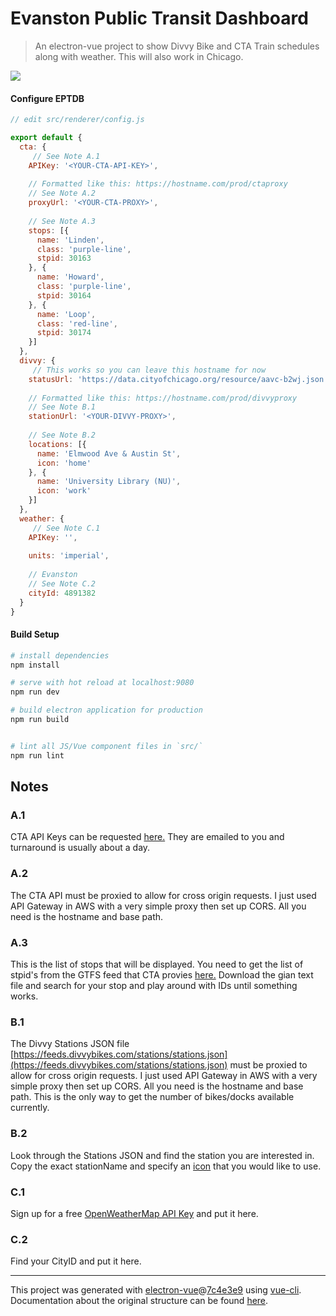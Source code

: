 # Evanston Public Transit Dashboard

> An electron-vue project to show Divvy Bike and CTA Train schedules along with weather. This will also work in Chicago.

![](https://i.imgur.com/RoQb8ZK.png)

#### Configure EPTDB

``` javascript
// edit src/renderer/config.js

export default {
  cta: {
  	 // See Note A.1
    APIKey: '<YOUR-CTA-API-KEY>',
    
    // Formatted like this: https://hostname.com/prod/ctaproxy
    // See Note A.2
    proxyUrl: '<YOUR-CTA-PROXY>',
    
    // See Note A.3
    stops: [{
      name: 'Linden',
      class: 'purple-line',
      stpid: 30163
    }, {
      name: 'Howard',
      class: 'purple-line',
      stpid: 30164
    }, {
      name: 'Loop',
      class: 'red-line',
      stpid: 30174
    }]
  },
  divvy: {
  	 // This works so you can leave this hostname for now
    statusUrl: 'https://data.cityofchicago.org/resource/aavc-b2wj.json',
    
    // Formatted like this: https://hostname.com/prod/divvyproxy
    // See Note B.1
    stationUrl: '<YOUR-DIVVY-PROXY>',
    
    // See Note B.2
    locations: [{
      name: 'Elmwood Ave & Austin St',
      icon: 'home'
    }, {
      name: 'University Library (NU)',
      icon: 'work'
    }]
  },
  weather: {
  	 // See Note C.1
    APIKey: '',
    
    units: 'imperial',
    
    // Evanston
    // See Note C.2
    cityId: 4891382
  }
}
```
#### Build Setup
``` bash
# install dependencies
npm install

# serve with hot reload at localhost:9080
npm run dev

# build electron application for production
npm run build


# lint all JS/Vue component files in `src/`
npm run lint

```

## Notes
### A.1

CTA API Keys can be requested [here.](https://www.transitchicago.com/developers/traintrackerapply/) They are emailed to you and turnaround is usually about a day.

### A.2
The CTA API must be proxied to allow for cross origin requests. I just used API Gateway in AWS with a very simple proxy then set up CORS. All you need is the hostname and base path.

### A.3
This is the list of stops that will be displayed. You need to get the list of stpid's from the GTFS feed that CTA provies [here.](https://www.transitchicago.com/developers/gtfs/) Download the gian text file and search for your stop and play around with IDs until something works.

### B.1
The Divvy Stations JSON file [https://feeds.divvybikes.com/stations/stations.json](https://feeds.divvybikes.com/stations/stations.json) must be proxied to allow for cross origin requests. I just used API Gateway in AWS with a very simple proxy then set up CORS. All you need is the hostname and base path. This is the only way to get the number of bikes/docks available currently.

### B.2
Look through the Stations JSON and find the station you are interested in. Copy the exact stationName and specify an [icon](https://material.io/icons/) that you would like to use.

### C.1
Sign up for a free [OpenWeatherMap API Key](https://openweathermap.org/api) and put it here.

### C.2
Find your CityID and put it here.

---

This project was generated with [electron-vue](https://github.com/SimulatedGREG/electron-vue)@[7c4e3e9](https://github.com/SimulatedGREG/electron-vue/tree/7c4e3e90a772bd4c27d2dd4790f61f09bae0fcef) using [vue-cli](https://github.com/vuejs/vue-cli). Documentation about the original structure can be found [here](https://simulatedgreg.gitbooks.io/electron-vue/content/index.html).
